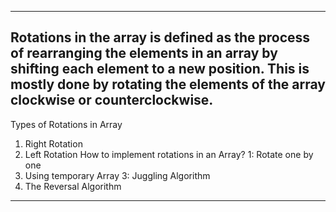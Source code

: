 ---------------------------------------------------------------------------------------------------
Rotations in the array is defined as the process of rearranging the elements in an array by shifting each element to a new position. This is mostly done by rotating the elements of the array clockwise or counterclockwise.
---------------------------------------------------------------------------------------------------
Types of Rotations in Array
1. Right Rotation
2. Left Rotation
How to implement rotations in an Array?
1:  Rotate one by one
2. Using temporary Array
3:  Juggling Algorithm
4. The Reversal Algorithm
---------------------------------------------------------------------------------------------------